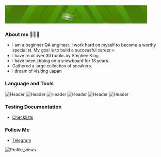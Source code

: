 ![Header](https://github.com/Kydriash1991/Kydriash1991/blob/main/assets/standard.gif)
### About me 🧑🏻‍💻
- I am a beginner QA engineer. I work hard on myself to become a worthy specialist. My goal is to build a successful career.:fire:
- I have read over 30 books by Stephen King.
- I have been jibbing on a snowboard for 18 years.
- Gathered a large collection of sneakers.
- I dream of visiting Japan


### Language and Tools
![Header](https://img.shields.io/badge/Postman-090909?style=for-the-badge&logo=postman&logoColor=f76935)
![Header](https://img.shields.io/badge/Swagger-090909?style=for-the-badge&logo=swagger&logoColor=7ede2b)
![Header](https://img.shields.io/badge/Github-090909?style=for-the-badge&logo=github&logoColor=8cc4d7)
![Header](https://img.shields.io/badge/MySQL-090909?style=for-the-badge&logo=mysql&logoColor=00618a)
![Header](https://img.shields.io/badge/DevTools-090909?style=for-the-badge&logo=googlechrome&logoColor=2674f2)
![Header](https://img.shields.io/badge/CharlesProxy-090909?style=for-the-badge&logo=charlesproxy&logoColor=8cc4d7)


### Testing Documentation

- [Checklists](https://miro.com/app/board/uXjVM-2ukgw=/?share_link_id=738546179073)

### Follow Me

- [Telegram](https://t.me/kydriashov)


![Profile_views](https://kydriash1991.com/ghpvc/?username=Kydriash1991&color=green&style=for-the-badge)


  
